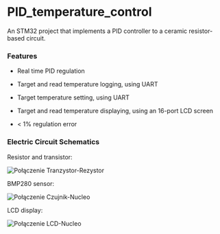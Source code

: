 # PID_temperature_control
 An STM32 project that implements a PID controller to a ceramic resistor-based circuit.

### Features
- Real time PID regulation

- Target and read temperature logging, using UART

- Target temperature setting, using UART

- Target and read temperature displaying, using an 16-port LCD screen

- < 1% regulation error

### Electric Circuit Schematics
Resistor and transistor:

![Połączenie Tranzystor-Rezystor](https://github.com/Marcin-Galaska/PID_temperature_control/assets/106023363/c4984108-d29c-4166-a8a3-2999f4355500)

BMP280 sensor:

![Połączenie Czujnik-Nucleo](https://github.com/Marcin-Galaska/PID_temperature_control/assets/106023363/585cf4a2-14ea-4c97-a6ae-648ac4c54fd5)

LCD display:

![Połączenie LCD-Nucleo](https://github.com/Marcin-Galaska/PID_temperature_control/assets/106023363/aff3e248-3b35-49a5-8988-09b063617d05)
